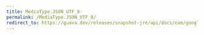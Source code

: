 ```yaml
---
title: MediaType.JSON_UTF_8
permalink: /MediaType.JSON_UTF_8/
redirect_to: https://guava.dev/releases/snapshot-jre/api/docs/com/google/common/net/MediaType.html#JSON_UTF_8
---
```


